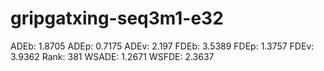 # gripgatxing-seq3m1-e32

ADEb: 1.8705
ADEp: 0.7175
ADEv: 2.197
FDEb: 3.5389
FDEp: 1.3757
FDEv: 3.9362
Rank: 381
WSADE: 1.2671
WSFDE: 2.3637
